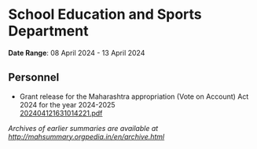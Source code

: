 # School Education and Sports Department

**Date Range**: 08 April 2024 - 13 April 2024


## Personnel
- Grant release for the Maharashtra appropriation (Vote on Account) Act 2024 for the year 2024-2025\
  [202404121631014221.pdf](https://gr.maharashtra.gov.in/Site/Upload/Government%20Resolutions/English/202404121631014221.pdf)


*Archives of earlier summaries are available at http://mahsummary.orgpedia.in/en/archive.html*